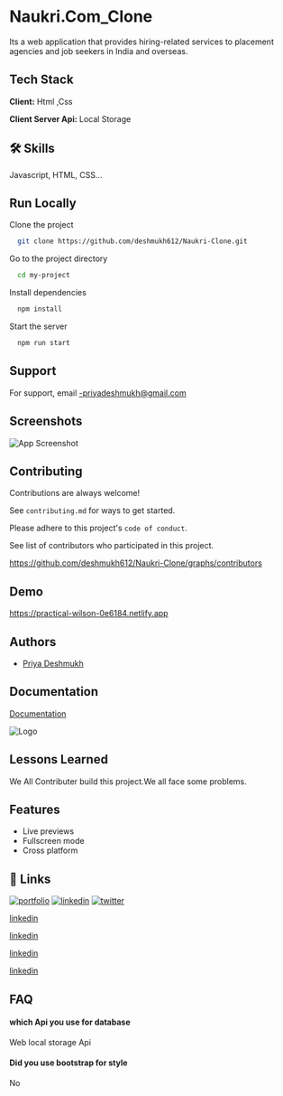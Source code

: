 
# Naukri.Com_Clone

Its a web application that provides hiring-related services to placement agencies and  job seekers in India and overseas.


## Tech Stack

**Client:** Html ,Css

**Client Server Api:** Local Storage


## 🛠 Skills
Javascript, HTML, CSS...


## Run Locally

Clone the project

```bash
  git clone https://github.com/deshmukh612/Naukri-Clone.git
```

Go to the project directory

```bash
  cd my-project
```

Install dependencies

```bash
  npm install
```

Start the server

```bash
  npm run start
```


## Support

For support, email -priyadeshmukh@gmail.com 


## Screenshots

![App Screenshot](https://ibb.co/sF5fb93)


## Contributing

Contributions are always welcome!

See `contributing.md` for ways to get started.

Please adhere to this project's `code of conduct`.

See  list of contributors who participated in this project.

https://github.com/deshmukh612/Naukri-Clone/graphs/contributors
## Demo

https://practical-wilson-0e6184.netlify.app


## Authors

- [Priya Deshmukh](https://github.com/deshmukh612)

## Documentation

[Documentation](https://medium.com/@priyadeshmukh612/making-a-clone-of-naukri-com-786ec0c73e29)



![Logo](https://static.naukimg.com/s/4/100/i/naukri_Logo.png)

## Lessons Learned

We All Contributer build this project.We all face some problems.



## Features


- Live previews
- Fullscreen mode
- Cross platform


## 🔗 Links
[![portfolio](https://img.shields.io/badge/my_portfolio-000?style=for-the-badge&logo=ko-fi&logoColor=white)](https://katherinempeterson.com/)
[![linkedin](https://img.shields.io/badge/linkedin-0A66C2?style=for-the-badge&logo=linkedin&logoColor=white)](https://www.linkedin.com/in/ramanjeet-singh-212430190/)
[![twitter](https://img.shields.io/badge/twitter-1DA1F2?style=for-the-badge&logo=twitter&logoColor=white)](https://twitter.com/ramanjeet1998)

[linkedin](linkedin.com/in/shubham-pawar-2b7a30124)

[linkedin](https://www.linkedin.com/in/musharrat-jaha-a53a511a5/)

[linkedin](linkedin.com/in/priya-deshmukh-29a759130)

[linkedin](https://www.linkedin.com/in/aun-mohammad-931b5b11b/)

## FAQ

#### which Api you use for database

Web local storage Api

#### Did you use bootstrap for style

No


